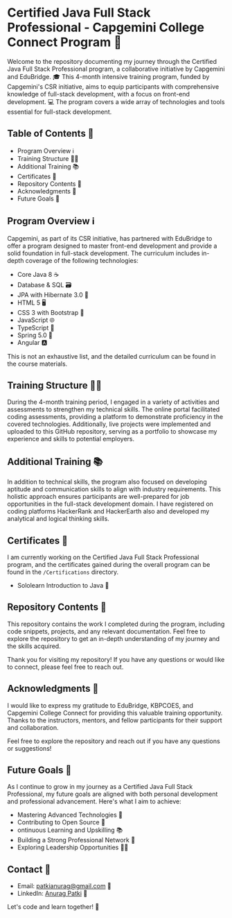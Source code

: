# Certified Java Full Stack Professional - Capgemini College Connect Program 🚀

Welcome to the repository documenting my journey through the Certified Java Full Stack Professional program, a collaborative initiative by Capgemini and EduBridge. 🎓 This 4-month intensive training program, funded by Capgemini's CSR initiative, aims to equip participants with comprehensive knowledge of full-stack development, with a focus on front-end development. 💻 The program covers a wide array of technologies and tools essential for full-stack development.

## Table of Contents 📝
- Program Overview ℹ️
- Training Structure 🏋️‍♂️
- Additional Training 📚
- Certificates 📜
- Repository Contents 📁
- Acknowledgments 🙏
- Future Goals 🎯

## Program Overview ℹ️
Capgemini, as part of its CSR initiative, has partnered with EduBridge to offer a program designed to master front-end development and provide a solid foundation in full-stack development. The curriculum includes in-depth coverage of the following technologies:

- Core Java 8 ☕
- Database & SQL 🗃️
- JPA with Hibernate 3.0 🏰
- HTML 5 🖥️
- CSS 3 with Bootstrap 🎨
- JavaScript 🌐
- TypeScript 📘
- Spring 5.0 🌱
- Angular 🅰️

This is not an exhaustive list, and the detailed curriculum can be found in the course materials.

## Training Structure 🏋️‍♂️
During the 4-month training period, I engaged in a variety of activities and assessments to strengthen my technical skills. The online portal facilitated coding assessments, providing a platform to demonstrate proficiency in the covered technologies. Additionally, live projects were implemented and uploaded to this GitHub repository, serving as a portfolio to showcase my experience and skills to potential employers.

## Additional Training 📚
In addition to technical skills, the program also focused on developing aptitude and communication skills to align with industry requirements. This holistic approach ensures participants are well-prepared for job opportunities in the full-stack development domain. I have registered on coding platforms HackerRank and HackerEarth also and developed my analytical and logical thinking skills.

## Certificates 📜
I am currently working on the Certified Java Full Stack Professional program, and the certificates gained during the overall program can be found in the `/Certifications` directory.

- Sololearn Introduction to Java 🎉

## Repository Contents 📁
This repository contains the work I completed during the program, including code snippets, projects, and any relevant documentation. Feel free to explore the repository to get an in-depth understanding of my journey and the skills acquired.

Thank you for visiting my repository! If you have any questions or would like to connect, please feel free to reach out.

## Acknowledgments 🙏
I would like to express my gratitude to EduBridge, KBPCOES, and Capgemini College Connect for providing this valuable training opportunity. Thanks to the instructors, mentors, and fellow participants for their support and collaboration.

Feel free to explore the repository and reach out if you have any questions or suggestions!

## Future Goals 🎯
As I continue to grow in my journey as a Certified Java Full Stack Professional, my future goals are aligned with both personal development and professional advancement. Here's what I aim to achieve:

- Mastering Advanced Technologies 🚀
- Contributing to Open Source 🤝
- ontinuous Learning and Upskilling 📚
- Building a Strong Professional Network 💼
- Exploring Leadership Opportunities 👨‍💼

## Contact 📧
- Email: patkianurag@gmail.com 📩
- LinkedIn: [Anurag Patki](https://www.linkedin.com/in/anurag-patki/) 🔗

Let's code and learn together! 💪
